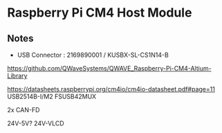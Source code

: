 # Raspberry Pi CM4 Host Module

## Notes

- USB Connector : 2169890001 / KUSBX-SL-CS1N14-B


https://github.com/QWaveSystems/QWAVE_Raspberry-Pi-CM4-Altium-Library

https://datasheets.raspberrypi.org/cm4io/cm4io-datasheet.pdf#page=11
USB2514B-I/M2
FSUSB42MUX

2x CAN-FD


24V-5V?
24V-VLCD